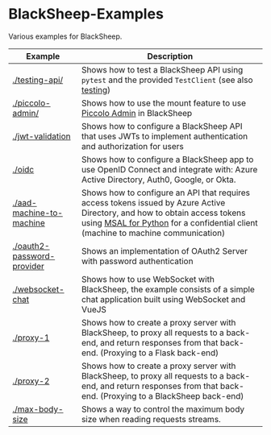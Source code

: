 # BlackSheep-Examples
Various examples for BlackSheep.

| Example                                                  | Description                                                                                                                                                                                                                                                                              |
| -------------------------------------------------------- | ---------------------------------------------------------------------------------------------------------------------------------------------------------------------------------------------------------------------------------------------------------------------------------------- |
| [./testing-api/](./testing-api)                          | Shows how to test a BlackSheep API using `pytest` and the provided `TestClient` (see also [testing](https://www.neoteroi.dev/blacksheep/testing/))                                                                                                                                       |
| [./piccolo-admin/](./piccolo-admin)                      | Shows how to use the mount feature to use [Piccolo Admin](https://github.com/piccolo-orm/piccolo_admin) in BlackSheep                                                                                                                                                                    |
| [./jwt-validation](./jwt-validation)                     | Shows how to configure a BlackSheep API that uses JWTs to implement authentication and authorization for users                                                                                                                                                                           |
| [./oidc](./oidc)                                         | Shows how to configure a BlackSheep app to use OpenID Connect and integrate with: Azure Active Directory, Auth0, Google, or Okta.                                                                                                                                                        |
| [./aad-machine-to-machine](./aad-machine-to-machine)     | Shows how to configure an API that requires access tokens issued by Azure Active Directory, and how to obtain access tokens using [MSAL for Python](https://github.com/AzureAD/microsoft-authentication-library-for-python) for a confidential client (machine to machine communication) |
| [./oauth2-password-provider](./oauth2-password-provider) | Shows an implementation of OAuth2 Server with password authentication                                                                                                                                                                                                                    |
| [./websocket-chat](./websocket-chat)                     | Shows how to use WebSocket with BlackSheep, the example consists of a simple chat application built using WebSocket and VueJS                                                                                                                                                            |
| [./proxy-1](./proxy-1)                                   | Shows how to create a proxy server with BlackSheep, to proxy all requests to a back-end, and return responses from that back-end. (Proxying to a Flask back-end)                                                                                                                         |
| [./proxy-2](./proxy-2)                                   | Shows how to create a proxy server with BlackSheep, to proxy all requests to a back-end, and return responses from that back-end. (Proxying to a BlackSheep back-end)                                                                                                                    |
| [./max-body-size](./max-body-size)                       | Shows a way to control the maximum body size when reading requests streams.                                                                                                                                                                                                              |
